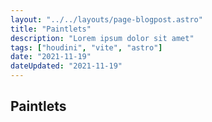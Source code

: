 ```yaml
---
layout: "../../layouts/page-blogpost.astro"
title: "Paintlets"
description: "Lorem ipsum dolor sit amet"
tags: ["houdini", "vite", "astro"]
date: "2021-11-19"
dateUpdated: "2021-11-19"
---
```


## Paintlets
